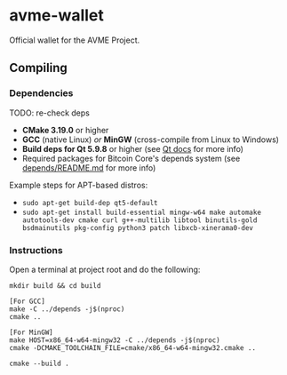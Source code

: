 # avme-wallet

Official wallet for the AVME Project.

## Compiling

### Dependencies
TODO: re-check deps
* **CMake 3.19.0** or higher
* **GCC** (native Linux) *or* **MinGW** (cross-compile from Linux to Windows)
* **Build deps for Qt 5.9.8** or higher (see [Qt docs](https://wiki.qt.io/Building_Qt_5_from_Git) for more info)
* Required packages for Bitcoin Core's depends system (see [depends/README.md](depends/README.md) for more info)

Example steps for APT-based distros:
* `sudo apt-get build-dep qt5-default`
* `sudo apt-get install build-essential mingw-w64 make automake autotools-dev cmake curl g++-multilib libtool binutils-gold bsdmainutils pkg-config python3 patch libxcb-xinerama0-dev`

### Instructions

Open a terminal at project root and do the following:

```
mkdir build && cd build

[For GCC]
make -C ../depends -j$(nproc)
cmake ..

[For MinGW]
make HOST=x86_64-w64-mingw32 -C ../depends -j$(nproc)
cmake -DCMAKE_TOOLCHAIN_FILE=cmake/x86_64-w64-mingw32.cmake ..

cmake --build .
```

